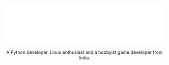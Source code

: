 
<!-- <div style="margin:auto; width:50%; padding:10px;"> -->
<center>
<img src="https://github.com/Zanark/Zanark/blob/master/assets/BrickWall.png">
</center>

<p align="center">
	A Python developer, Linux enthusiast and a hobbyist game developer from India.
</p>
